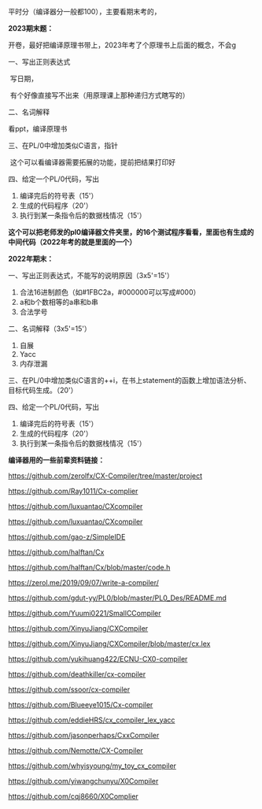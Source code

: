 平时分（编译器分一般都100），主要看期末考的，

**2023期末题：**

开卷，最好把编译原理书带上，2023年考了个原理书上后面的概念，不会g

一、写出正则表达式

​	写日期，

​	有个好像直接写不出来（用原理课上那种递归方式瞎写的）

二、名词解释

看ppt，编译原理书

三、在PL/0中增加类似C语言，指针 

​	这个可以看编译器需要拓展的功能，提前把结果打印好

四、给定一个PL/0代码，写出

1. 编译完后的符号表（15'）
2. 生成的代码程序（20'）
3. 执行到某一条指令后的数据栈情况（15'）

**这个可以把老师发的pl0编译器文件夹里，的16个测试程序看看，里面也有生成的中间代码（2022年考的就是里面的一个）**

**2022年期末：**

一、写出正则表达式，不能写的说明原因（3x5'=15'）

1. 合法16进制颜色（如#1FBC2a，#000000可以写成#000）
2. a和b个数相等的a串和b串
3. 合法学号

二、名词解释（3x5'=15'）

1. 自展
2. Yacc
3. 内存泄漏

三、在PL/0中增加类似C语言的++i，在书上statement的函数上增加语法分析、目标代码生成。（20'）

四、给定一个PL/0代码，写出

1. 编译完后的符号表（15'）
2. 生成的代码程序（20'）
3. 执行到某一条指令后的数据栈情况（15'）

**编译器用的一些前辈资料链接：**

https://github.com/zerolfx/CX-Compiler/tree/master/project

https://github.com/Ray1011/Cx-complier

https://github.com/luxuantao/CXcompiler

https://github.com/luxuantao/CXcompiler

https://github.com/gao-z/SimpleIDE

https://github.com/halftan/Cx

https://github.com/halftan/Cx/blob/master/code.h

https://zerol.me/2019/09/07/write-a-compiler/

https://github.com/gdut-yy/PL0/blob/master/PL0_Des/README.md

https://github.com/Yuumi0221/SmallCCompiler

https://github.com/XinyuJiang/CXCompiler

https://github.com/XinyuJiang/CXCompiler/blob/master/cx.lex

https://github.com/yukihuang422/ECNU-CX0-compiler

https://github.com/deathkiller/cx-compiler

https://github.com/ssoor/cx-compiler

https://github.com/Blueeye1015/Cx-compiler

https://github.com/eddieHRS/cx_compiler_lex_yacc

https://github.com/jasonperhaps/CxxCompiler

https://github.com/Nemotte/CX-Compiler

https://github.com/whyisyoung/my_toy_cx_compiler

https://github.com/yiwangchunyu/X0Compiler

https://github.com/cqj8660/X0Complier
